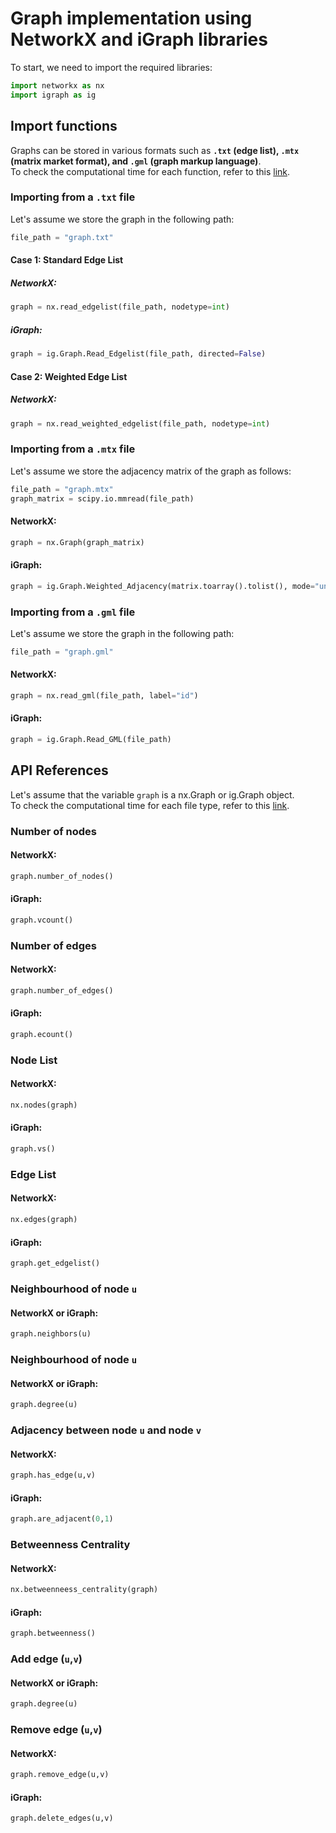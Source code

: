 # Graph implementation using NetworkX and iGraph libraries

To start, we need to import the required libraries:

```python
import networkx as nx
import igraph as ig
```

## Import functions

Graphs can be stored in various formats such as **`.txt` (edge list), `.mtx` (matrix market format), and `.gml` (graph markup language)**.  
To check the computational time for each function, refer to this [link](https://github.com/msilver22/graph_implementation/blob/main/outputs/import_time_table.md).

### Importing from a `.txt` file

Let's assume we store the graph in the following path:
```python
file_path = "graph.txt"
```

#### Case 1: Standard Edge List 

##### NetworkX:
```python
graph = nx.read_edgelist(file_path, nodetype=int)
```

##### iGraph:
```python
graph = ig.Graph.Read_Edgelist(file_path, directed=False)
```

#### Case 2: Weighted Edge List

##### NetworkX:
```python
graph = nx.read_weighted_edgelist(file_path, nodetype=int)
```

### Importing from a `.mtx` file

Let's assume we store the adjacency matrix of the graph as follows:

```python
file_path = "graph.mtx"
graph_matrix = scipy.io.mmread(file_path)
```

#### NetworkX:
```python
graph = nx.Graph(graph_matrix)
```

#### iGraph:
```python
graph = ig.Graph.Weighted_Adjacency(matrix.toarray().tolist(), mode="undirected")
```

### Importing from a `.gml` file

Let's assume we store the graph in the following path:
```python
file_path = "graph.gml"
```

#### NetworkX:
```python
graph = nx.read_gml(file_path, label="id")
```

#### iGraph:
```python
graph = ig.Graph.Read_GML(file_path)
```


## API References
Let's assume that the variable `graph` is a nx.Graph or ig.Graph object.  
To check the computational time for each file type, refer to this [link](https://github.com/msilver22/graph_implementation/blob/main/outputs/functions_time_table.md).

### Number of nodes
#### NetworkX:
```python
graph.number_of_nodes()
```

#### iGraph:
```python
graph.vcount()
```

### Number of edges
#### NetworkX:
```python
graph.number_of_edges()
```

#### iGraph:
```python
graph.ecount()
```

### Node List
#### NetworkX:
```python
nx.nodes(graph)
```

#### iGraph:
```python
graph.vs()
```

### Edge List
#### NetworkX:
```python
nx.edges(graph)
```

#### iGraph:
```python
graph.get_edgelist()
```

### Neighbourhood of node `u`

#### NetworkX or iGraph:
```python
graph.neighbors(u)
```

### Neighbourhood of node `u`

#### NetworkX or iGraph:
```python
graph.degree(u)
```

### Adjacency between node `u` and node `v`

#### NetworkX:
```python
graph.has_edge(u,v)
```

#### iGraph:
```python
graph.are_adjacent(0,1)
```

### Betweenness Centrality

#### NetworkX:
```python
nx.betweenneess_centrality(graph)
```

#### iGraph:
```python
graph.betweenness()
```

### Add edge (`u`,`v`)

#### NetworkX or iGraph:
```python
graph.degree(u)
```

### Remove edge (`u`,`v`)

#### NetworkX:
```python
graph.remove_edge(u,v)
```

#### iGraph:
```python
graph.delete_edges(u,v)
```


